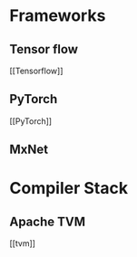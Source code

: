 # Frameworks
## Tensor flow
[[Tensorflow]]
## PyTorch
[[PyTorch]]
## MxNet

# Compiler Stack

## Apache TVM
[[tvm]]